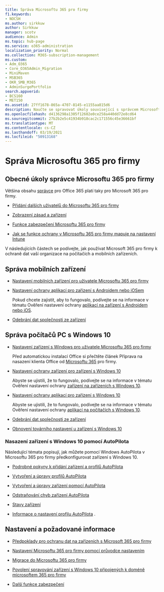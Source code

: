 ```yaml
---
title: Správa Microsoftu 365 pro firmy
f1.keywords:
- NOCSH
ms.author: sirkkuw
author: Sirkkuw
manager: scotv
audience: Admin
ms.topic: hub-page
ms.service: o365-administration
localization_priority: Normal
ms.collection: M365-subscription-management
ms.custom:
- Adm_O365
- Core_O365Admin_Migration
- MiniMaven
- MSB365
- OKR_SMB_M365
- AdminSurgePortfolio
search.appverid:
- BCS160
- MET150
ms.assetid: 27ff1678-865a-4707-8145-e1155aa815d6
description: Naučte se spravovat úkoly související s správcem Microsoftu 365 pro firmy, mobilní zařízení, počítače s Windows 10 a mnoho takových úkolů.
ms.openlocfilehash: d4136298a1305f12602e0ce258a440dd72e8cd64
ms.sourcegitcommit: 27b2b2e5c41934b918cac2c171556c45e36661bf
ms.translationtype: MT
ms.contentlocale: cs-CZ
ms.lasthandoff: 03/19/2021
ms.locfileid: "50913168"
---
```

# <a name="manage-microsoft-365-for-business"></a>Správa Microsoftu 365 pro firmy

## <a name="general-microsoft-365-for-business-admin-tasks"></a>Obecné úkoly správce Microsoftu 365 pro firmy

Většina obsahu [správce](/office365/admin/admin-home) pro Office 365 platí taky pro Microsoft 365 pro firmy.

- [Přidání dalších uživatelů do Microsoftu 365 pro firmy](../admin/add-users/add-users.md)
    
- [Zobrazení zásad a zařízení](view-policies-and-devices.md)
    
- [Funkce zabezpečení Microsoftu 365 pro firmy](security-features.md)
    
- [Jak se funkce ochrany v Microsoftu 365 pro firmy mapuje na nastavení Intune](map-protection-features-to-intune-settings.md)
    
V následujících částech se podívejte, jak používat Microsoft 365 pro firmy k ochraně dat vaší organizace na počítačích a mobilních zařízeních.
  
## <a name="manage-mobile-devices"></a>Správa mobilních zařízení

- [Nastavení mobilních zařízení pro uživatele Microsoftu 365 pro firmy](set-up-mobile-devices.md)
    
- [Nastavení ochrany aplikací pro zařízení s Androidem nebo iOSem](app-protection-settings-for-android-and-ios.md)
    
    Pokud chcete zajistit, aby to fungovalo, podívejte se na informace v tématu Ověření nastavení ochrany [aplikací na zařízení s Androidem nebo iOS](validate-settings-on-android-or-ios.md). 
    
- [Odebrání dat společnosti ze zařízení](remove-company-data.md)
    
## <a name="manage-windows-10-pcs"></a>Správa počítačů PC s Windows 10

- [Nastavení zařízení s Windows pro uživatele Microsoftu 365 pro firmy](set-up-windows-devices.md)

    Před automatickou instalací Office si přečtěte článek Příprava na nasazení klienta Office od [Microsoftu 365](prepare-for-office-client-deployment.md) pro firmy. 
    
- [Nastavení ochrany zařízení pro zařízení s Windows 10](protection-settings-for-windows-10-pcs.md)
    
    Abyste se ujistili, že to fungovalo, podívejte se na informace v tématu Ověření nastavení ochrany [zařízení na zařízeních s Windows 10](validate-settings-on-windows-10-pcs.md). 
    
- [Nastavení ochrany aplikací pro zařízení s Windows 10](protection-settings-for-windows-10-devices.md)
    
    Abyste se ujistili, že to fungovalo, podívejte se na informace v tématu Ověření nastavení ochrany [aplikací na počítačích s Windows 10](validate-protection-settings-on-windows-10-pcs.md). 
    
- [Odebrání dat společnosti ze zařízení](remove-company-data.md)
    
- [Obnovení továrního nastavení u zařízení s Windows 10](reset-devices-to-factory-settings.md)
    
### <a name="use-autopilot-to-deploy-windows-10-devices"></a>Nasazení zařízení s Windows 10 pomocí AutoPilota

Následující témata popisují, jak můžete pomocí Windows AutoPilota v Microsoftu 365 pro firmy předkonfigurovat zařízení s Windows 10.
  
- [Podrobné pokyny k přidání zařízení a profilů AutoPilota](add-autopilot-devices-and-profile.md)
    
- [Vytvoření a úpravy profilů AutoPilota](create-and-edit-autopilot-profiles.md)
    
- [Vytvoření a úpravy zařízení pomocí AutoPilota](create-and-edit-autopilot-devices.md)
    
- [Odstraňování chyb zařízení AutoPilota](troubleshoot-autopilot-errors.md)
    
- [Stavy zařízení](device-states.md)
    
- [Informace o nastavení profilu AutoPilota](autopilot-profile-settings.md) .
    
## <a name="set-up-and-prerequisite-information"></a>Nastavení a požadované informace

- [Předpoklady pro ochranu dat na zařízeních s Microsoft 365 pro firmy](pre-requisites-for-data-protection.md)
    
- [Nastavení Microsoftu 365 pro firmy pomocí průvodce nastavením](set-up.md)
    
- [Migrace do Microsoftu 365 pro firmy](migrate-to-microsoft-365-business.md)
    
- [Povolení spravování zařízení s Windows 10 připojených k doméně microsoftem 365 pro firmy](manage-windows-devices.md)
    
- [Další funkce zabezpečení](security-features.md#additional-security-features)